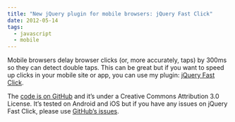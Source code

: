 ```yaml
---
title: "New jQuery plugin for mobile browsers: jQuery Fast Click"
date: 2012-05-14
tags:
  - javascript
  - mobile
---
```


Mobile browsers delay browser clicks (or, more accurately, taps) by 300ms so they can detect double taps. This can be great but if you want to speed up clicks in your mobile site or app, you can use my plugin: [jQuery Fast Click](http://dave1010.github.com/jquery-fast-click/).

The [code is on GitHub](https://github.com/dave1010/jquery-fast-click) and it’s under a Creative Commons Attribution 3.0 License. It’s tested on Android and iOS but if you have any issues on jQuery Fast Click, please use [GitHub’s issues](https://github.com/dave1010/jquery-fast-click/issues).
